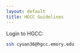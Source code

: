 ```yaml
---
layout: default
title: HGCC Guidelines
---
```


Login to HGCC:

```bash
ssh cyuan36@hgcc.emory.edu
```